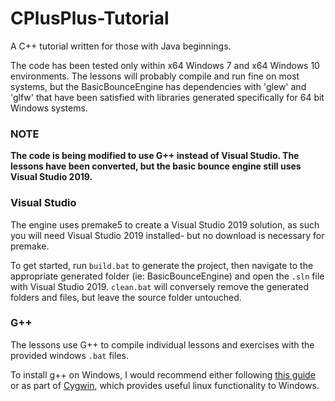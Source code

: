 # CPlusPlus-Tutorial
A C++ tutorial written for those with Java beginnings.

The code has been tested only within x64 Windows 7 and x64 Windows 10 environments. The lessons will probably compile and run fine on most systems, but the BasicBounceEngine has dependencies with 'glew' and 'glfw' that have been satisfied with libraries generated specifically for 64 bit Windows systems.

### NOTE
__The code is being modified to use G++ instead of Visual Studio. The lessons have been converted, but the basic bounce engine still uses Visual Studio 2019.__

### Visual Studio
The engine uses premake5 to create a Visual Studio 2019 solution, as such you will need Visual Studio 2019 installed- but no download is necessary for premake.

To get started, run `build.bat` to generate the project, then navigate to the appropriate generated folder (ie: BasicBounceEngine) and open the `.sln` file with Visual Studio 2019. `clean.bat` will conversely remove the generated folders and files, but leave the source folder untouched.

### G++
The lessons use G++ to compile individual lessons and exercises with the provided windows `.bat` files.

To install g++ on Windows, I would recommend either following [this guide](https://www3.cs.stonybrook.edu/~alee/g++/g++.html) or as part of [Cygwin](https://www.cygwin.com/), which provides useful linux functionality to Windows.